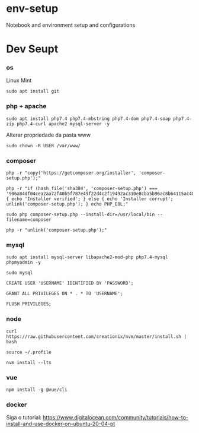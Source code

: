 # env-setup
Notebook and environment setup and configurations

# Dev Seupt

### os
Linux Mint
```
sudo apt install git 
```

### php + apache
```
sudo apt install php7.4 php7.4-mbstring php7.4-dom php7.4-soap php7.4-zip php7.4-curl apache2 mysql-server -y
```

Alterar propriedade da pasta www
```
sudo chown -R USER /var/www/
```

### composer
```
php -r "copy('https://getcomposer.org/installer', 'composer-setup.php');"
```
```
php -r "if (hash_file('sha384', 'composer-setup.php') === '906a84df04cea2aa72f40b5f787e49f22d4c2f19492ac310e8cba5b96ac8b64115ac402c8cd292b8a03482574915d1a8') { echo 'Installer verified'; } else { echo 'Installer corrupt'; unlink('composer-setup.php'); } echo PHP_EOL;"
```
```
sudo php composer-setup.php --install-dir=/usr/local/bin --filename=composer
```
```
php -r "unlink('composer-setup.php');"
```

### mysql
```
sudo apt install mysql-server libapache2-mod-php php7.4-mysql phpmyadmin -y
```

```
sudo mysql
```
```
CREATE USER 'USERNAME' IDENTIFIED BY 'PASSWORD';
```
```
GRANT ALL PRIVILEGES ON * . * TO 'USERNAME';
```
```
FLUSH PRIVILEGES;    
```





### node 
```
curl https://raw.githubusercontent.com/creationix/nvm/master/install.sh | bash 
```

```
source ~/.profile
```

```
nvm install --lts
```


### vue
```
npm install -g @vue/cli
```

### docker
Siga o tutorial: https://www.digitalocean.com/community/tutorials/how-to-install-and-use-docker-on-ubuntu-20-04-pt


